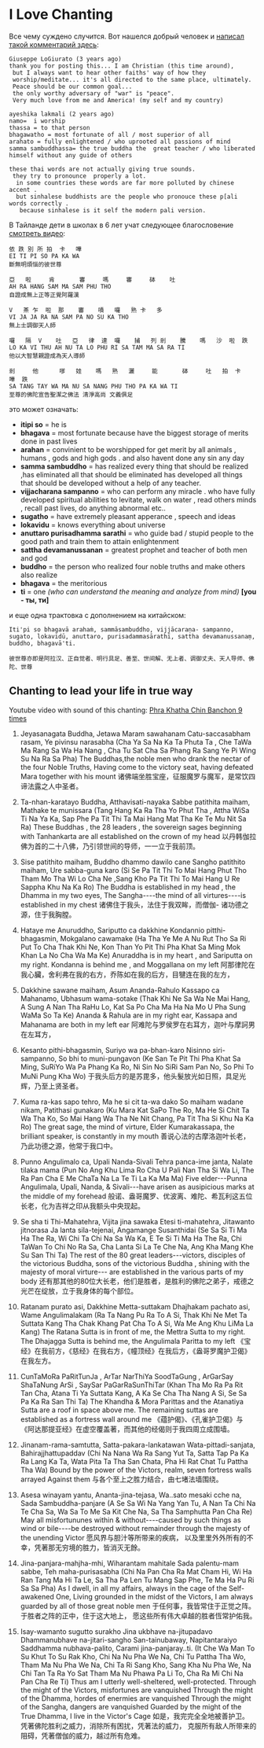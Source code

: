 # I Love Chanting

Все чему суждено случится. 
Вот нашелся добрый человек и [написал такой комментарий здесь](https://www.youtube.com/watch?v=A6ao8fsQRzs&t=1253s&list=PLaiFLzALTBMgPHK7adRbZxhNzozoPovGc):

```
Giuseppe LoGiurato (3 years ago)
thank you for posting this... I am Christian (this time around),
 but I always want to hear other faiths' way of how they
 worship/meditate... it's all directed to the same place, ultimately.
 Peace should be our common goal...
 the only worthy adversary of "war" is "peace".
 Very much love from me and America! (my self and my country)
```

```
ayeshika lakmali (2 years ago)
namo=  i worship 
thassa = to that person
bhagawatho = most fortunate of all / most superior of all
arahato = fully enlightened / who uprooted all passions of mind
samma sambuddhassa= the true buddha the  great teacher / who liberated himself without any guide of others

these thai words are not actually giving true sounds.
 they try to pronounce  properly a lot.
  in some countries these words are far more polluted by chinese accent .
  but sinhalese buddhists are the people who pronouce these p[ali words correctly .
   because sinhalese is it self the modern pali version.
```

В Тайланде дети в школах в 6 лет учат следующее благословение [смотреть видео](https://www.youtube.com/watch?v=ivSD7UQABr0):

```
依 跌 別 所 拍  卡   嘩
EI TI PI SO PA KA WA
斷無明煩惱的彼世尊

亞   啦     肯       審     嗎     審     砵    吐
AH RA HANG SAM MA SAM PHU THO
自證成無上正等正覺阿羅漢

V   茶 乍  啦  那    審    嘖   囉   熟 卡   多
VI JA JA RA NA SAM PA NO SU KA THO
無上士調御天人師 

囉   隔  V    吐   亞   律  達  囉    捕   列 剎    騰    嗎   沙  啦  跌
LO KA VI THU AH NU TA LO PHU RI SA TAM MA SA RA TI
他以大智慧親證成為天人導師

剎     他      嗲   娃    嗎   熟   灑     能       砵     吐   拍  卡   嘩  跌
SA TANG TAY WA MA NU SA NANG PHU THO PA KA WA TI
至尊的佛陀宣告聖潔之佛法 清淨高尚 文義俱足
```

это может означать:

- **itipi so** = he is
- **bhagava** = most fortunate because have the biggest storage of merits done in past lives
- **arahan** = convinient to be worshipped for get merit by all animals , humans , gods and high gods . and also havent done any sin any day
- **samma sambuddho** = has realized every thing that should be realized ,has eliminated all that should be eliminated has developed all things that should be developed without a help of any teacher.
- **vijjacharana sampanno** = who can perform any miracle . who have fully developed spiritual abilities to levitate, walk on water , read others minds , recall past lives, do anything  abnormal etc..
- **sugatho** =  have extremely pleasant apperance , speech and ideas
- **lokavidu** = knows everything about universe
- **anuttaro purisadhamma sarathi** = who guide bad / stupid people to the good path and train them to attain enlightenment
- **sattha devamanussanan** = greatest prophet and teacher of both men and god
- **buddho** = the person who realized four noble truths and make others also realize 
- **bhagava** = the meritorious
- **ti** = one *(who can understand the meaning and analyze from mind)* __[you - ты, ти]__

и еще одна трактовка с дополнением на китайском:

```
Iti'pi so bhagavā arahaṁ, sammāsambuddho, vijjācaraṇa- sampanno, sugato, lokavidū, anuttaro, purisadammasārathī, sattha devamanussanaṃ, buddho, bhagavā'ti.

彼世尊亦即是阿拉汉、正自觉者、明行具足、善至、世间解、无上者、调御丈夫、天人导师、佛陀、世尊
```

## Chanting to lead your life in true way

Youtube video with sound of this chanting: [Phra Khatha Chin Banchon 9 times](https://www.youtube.com/watch?v=A6ao8fsQRzs&list=PLaiFLzALTBMgPHK7adRbZxhNzozoPovGc) 

1. Jeyasanagata Buddha, Jetawa Maram sawahanam Catu-saccasabham rasam, Ye pivinsu narasabha
(Cha Ya Sa Na Ka Ta Phuta Ta , Che TaWa Ma Rang Sa Wa Ha Nang , Cha Tu Sat Cha Sa Phang Ra Sang Ye Pi Wing Su Na Ra Sa Pha)
The Buddhas,the noble men who drank the nectar of the four Noble Truths, Having come to the victory seat, having defeated Mara together with his mount
诸佛端坐胜宝座，征服魔罗与魔军，是常饮四谛法露之人中圣者。

2. Ta-nhan-karatayo Buddha, Atthavisati-nayaka Sabbe patithita maiham, Mathake te munissara
(Tang Hang Ka Ra Tha Yo Phut Tha , Attha WiSa Ti Na Ya Ka, Sap Phe Pa Tit Thi Ta Mai Hang Mat Tha Ke Te Mu Nit Sa Ra)
These Buddhas , the 28 leaders , the sovereign sages beginning with Tanhankarta are all established on the crown of my head
以丹韩伽拉佛为首的二十八佛，乃引领世间的导师，一一立于我前顶。

3. Sise patithito maiham, Buddho dhammo dawilo cane Sangho patithito maiham, Ure sabba-guna karo
(Si Se Pa Tit Thi To Mai Hang Phut Tho Tham Mo Tha Wi Lo Cha Ne ,Sang Kho Pa Tit Thi To Mai Hang U Re Sappha Khu Na Ka Ro)
The Buddha is established in my head , the Dhamma in my two eyes, The Sangha----the mind of all virtures----is established in my chest
诸佛住于我头，法住于我双眸，而僧伽- 诸功德之源，住于我胸膛。

4. Hataye me Anuruddho, Sariputto ca dakkhine Kondannio pitthi-bhagasmin, Mokgalano cawamake
(Ha Tha Ye Me A Nu Rut Tho Sa Ri Put To Cha Thak Khi Ne, Kon Than Yo Pit Thi Pha Khat Sa Ming Mok Khan La No Cha Wa Ma Ke)
Anuraddha is in my heart , and Sariputta on my right. Kondanna is behind me , and Moggallana on my left
阿那律陀在我心臟，舍利弗在我的右方，乔陈如在我的后方，目犍连在我的左方，

5. Dakkhine sawane maiham, Asum Ananda-Rahulo Kassapo ca Mahanamo, Ubhasum wama-sotake
(Thak Khi Ne Sa Wa Ne Mai Hang, A Sung A Nan Tha RaHu Lo, Kat Sa Po Cha Ma Ha Na Mo U Pha Sung WaMa So Ta Ke)
Ananda & Rahula are in my right ear, Kassapa and Mahanama are both in my left ear
阿难陀与罗侯罗在右耳方，迦叶与摩訶男在左耳方，

6. Kesanto pithi-bhagasmin, Suriyo wa pa-bhan-karo Nisinno siri-sampanno, So bhi to muni-pungavon
(Ke San Te Pit Thi Pha Khat Sa Ming, SuRiYo Wa Pa Phang Ka Ro,
Ni Sin No SiRi Sam Pan No, So Phi To MuNi Pung Kha Wo)
于我头后方的是苏毘多，他头髮放光如日照，具足光辉，乃至上贤圣者。

7. Kuma ra-kas sapo tehro, Ma he si cit ta-wa dako So maiham wadane nikam, Patithasi gunakaro
(Ku Mara Kat SaPo The Ro, Ma He Si Chit Ta Wa Tha Ko, So Mai Hang Wa Tha Ne Nit Chang, Pa Tit Tha Si Khu Na Ka Ro)
The great sage, the mind of virture, Elder Kumarakassapa, the brilliant speaker, is constantly in my mouth
善说心法的古摩洛迦叶长老，乃此功德之源，他常于我口中。

8. Punno Angulimalo ca, Upali Nanda-Sivali Tehra panca-ime janta, Nalate tilaka mama
(Pun No Ang Khu Lima Ro Cha U Pali Nan Tha Si Wa Li, The Ra Pan Cha E Me ChaTa Na La Te Ti La Ka Ma Ma)
Five elder---Punna Angulimala, Upali, Nanda, & Sivali---have arisen as ausipicious marks at the middle of my forehead
般诺、盎哥魔罗、优波离、难陀、希瓦利这五位长老，化为吉祥之印从我额头中央现起。

9. Se sha ti Thi-Mahatehra, Vijita jina sawaka Etesi ti-mahatehra, Jitawanto jitnorasa Ja lanta sila-tejenai, Angamange Susanthidai
(Se Sa Si Ti Ma Ha The Ra, Wi Chi Ta Chi Na Sa Wa Ka, E Te Si Ti Ma Ha The Ra, Chi TaWan To Chi No Ra Sa, Cha Lanta Si La Te Che Na, Ang Kha Mang Khe Su San Thi Ta)
The rest of the 80 great leaders---victors, disciples of the victorious Buddha, sons of the victorious Buddha , shining with the majesty of moral virture---
are established in the various parts of my body
还有那其他的80位大长老，他们是胜者，是胜利的佛陀之弟子，戒德之光芒在绽放，立于我身体的每个部位。

10. Ratanam purato asi, Dakkhine Metta-suttakam Dhajhakam pachato asi, Wame Angulimalakam
(Ra Ta Nang Pu Ra To A Si, Thak Khi Ne Met Ta Suttata Kang Tha Chak Khang Pat Cha To A Si, Wa Me Ang Khu LiMa La Kang)
The Ratana Sutta is in front of me, the Mettra Sutta to my right. The Dhajagga Sutta is behind me, the Angulimala Paritta to my left
《宝经》在我前方，《慈经》在我右方，《幢顶经》在我后方，《盎哥罗魔护卫偈》在我左方。

11. CunTaMoRa PaRitTunJa , ArTar NarThiYa SoodTaGung , ArGarSay ShaTaNung ArSi , SaySar PaGarRaSunThiTar
(Khan Tha Mo Ra Pa Rit Tan Cha, Atana Ti Ya Suttata Kang, A Ka Se Cha Tha Nang A Si, Se Sa Pa Ka Ra San Thi Ta)
The Khandha & Mora Parittas and the Atanatiya Sutta are a roof in space above me. The remaining suttas are established as a fortress wall around me
《蕴护偈》、《孔雀护卫偈》与《阿达那提亚经》在虚空覆盖著，而其他的经偈则于我四周立成围墙。 

12. Jinanam-rama-samtutta, Satta-pakara-lankatawan Wata-pittadi-sanjata, Bahirajjhattupaddav 
(Chi Na Nana Wa Ra Sang Yut Ta, Satta Tap Pa Ka Ra Lang Ka Ta, Wata Pita Ta Tha San Chata, Pha Hi Rat Chat Tu Pattha Tha Wa) 
Bound by the power of the Victors, realm, seven fortress walls arrayed Against them
与各个至上之胜力结合，由七堵法墙围绕。

13. Asesa winayam yantu, Ananta-jina-tejasa, Wa..sato mesaki cche na, Sada Sambuddha-panjare
(A Se Sa Wi Na Yang Yan Tu, A Nan Ta Chi Na Te Cha Sa, Wa Sa To Me Sa Kit Che Na, Sa Tha Samphutta Pan Cha Re)
May all misfortununes within & without----caused by such things as wind or bile----be destroyed without remainder through the majesty of the unending Victor
愿风界与胆汁等所带来的疾病， 以及里里外外所有的不幸，凭著那无穷境的胜力，皆消灭无餘。

14. Jina-panjara-mahjha-mhi, Wiharantam mahitale Sada palentu-mam sabbe, Teh maha-purisasabha
(Chi Na Pan Cha Ra Mat Cham Hi, Wi Ha Ran Tang Ma Hi Ta Le, Sa Tha Pa Len Tu Mang Sap Phe, Te Ma Ha Pu Ri Sa Sa Pha)
As I dwell, in all my affairs, always in the cage of the Self-awakened One, Living grounded in the midst of the Victors, I am always guarded by all of those great noble men
于任何事，我皆常住于正觉之阵。 于胜者之阵的正中，住于这大地上， 愿这些所有伟大卓越的胜者恆常护佑我。

15. Isay-wamanto sugutto surakho Jina ukbhave na-jitupadavo Dhammanubhave na-jitari-sangho San-tainubaway, Napitantaraiyo Saddhamma nubhava-palito, Carami jina-panjaray..ti.
(It Che Wa Man To Su Khut To Su Rak Kho, Chi Na Nu Pha We Na, Chi Tu Pattha Tha Wo, Tham Ma Nu Pha We Na, Chi Ta Ri Sang Kho, Sang Kha Nu Pha We, Na Chi Tan Ta Ra Yo Sat Tham Ma Nu Phawa Pa Li To, Cha Ra Mi Chi Na Pan Cha Re Ti)
Thus am I utterly well-sheltered, well-protected.
Through the might of the Victors, misfortunes are vanquished
Through the might of the Dhamma, hordes of enermies are vanquished
Through the might of the Sangha, dangers are vanquished
Guarded by the might of the True Dhamma, I live in the Victor's Cage
如是，我完完全全地被善护卫。 凭著佛陀胜利之威力，消除所有困扰，凭著法的威力， 克服所有敌人所带来的阻碍，凭著僧伽的威力，越过所有危难。﻿
